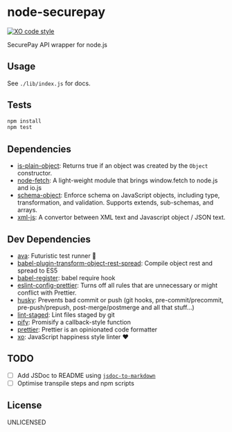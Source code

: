 # node-securepay

[![XO code style](https://img.shields.io/badge/code_style-XO-5ed9c7.svg)](https://github.com/sindresorhus/xo)

SecurePay API wrapper for node.js

## Usage

See `./lib/index.js` for docs.

## Tests

```sh
npm install
npm test
```

## Dependencies

* [is-plain-object](https://github.com/jonschlinkert/is-plain-object): Returns
  true if an object was created by the `Object` constructor.
* [node-fetch](https://github.com/bitinn/node-fetch): A light-weight module that
  brings window.fetch to node.js and io.js
* [schema-object](https://github.com/scotthovestadt/schema-object): Enforce
  schema on JavaScript objects, including type, transformation, and validation.
  Supports extends, sub-schemas, and arrays.
* [xml-js](https://github.com/nashwaan/xml-js): A convertor between XML text and
  Javascript object / JSON text.

## Dev Dependencies

* [ava](https://github.com/avajs/ava): Futuristic test runner 🚀
* [babel-plugin-transform-object-rest-spread](https://github.com/babel/babel/tree/master/packages):
  Compile object rest and spread to ES5
* [babel-register](https://github.com/babel/babel/tree/master/packages): babel
  require hook
* [eslint-config-prettier](https://github.com/prettier/eslint-config-prettier):
  Turns off all rules that are unnecessary or might conflict with Prettier.
* [husky](https://github.com/typicode/husky): Prevents bad commit or push (git
  hooks, pre-commit/precommit, pre-push/prepush, post-merge/postmerge and all
  that stuff...)
* [lint-staged](https://github.com/okonet/lint-staged): Lint files staged by git
* [pify](https://github.com/sindresorhus/pify): Promisify a callback-style
  function
* [prettier](https://github.com/prettier/prettier): Prettier is an opinionated
  code formatter
* [xo](https://github.com/sindresorhus/xo): JavaScript happiness style linter ❤️

## TODO

* [ ] Add JSDoc to README using
      [`jsdoc-to-markdown`](https://github.com/jsdoc2md/jsdoc-to-markdown)
* [ ] Optimise transpile steps and npm scripts

## License

UNLICENSED
